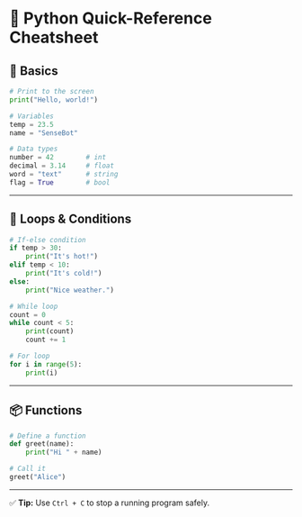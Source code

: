 # 🐍 Python Quick-Reference Cheatsheet

## 🧰 Basics

```python
# Print to the screen
print("Hello, world!")

# Variables
temp = 23.5
name = "SenseBot"

# Data types
number = 42        # int
decimal = 3.14     # float
word = "text"      # string
flag = True        # bool
```

---

## 🔁 Loops & Conditions

```python
# If-else condition
if temp > 30:
    print("It's hot!")
elif temp < 10:
    print("It's cold!")
else:
    print("Nice weather.")

# While loop
count = 0
while count < 5:
    print(count)
    count += 1

# For loop
for i in range(5):
    print(i)
```

---

## 📦 Functions

```python
# Define a function
def greet(name):
    print("Hi " + name)

# Call it
greet("Alice")
```

---

✅ **Tip:** Use `Ctrl + C` to stop a running program safely.

